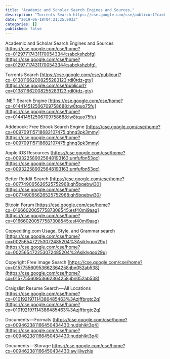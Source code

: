 ```yaml
---
title: "Academic and Scholar Search Engines and Sources…"
description: "Torrents Search https://cse.google.com/cse/publicurl?cx=013811662008255283123:rdl0tdz-gty"
date: "2019-06-18T04:21:25.903Z"
categories: []
published: false
---
```


Academic and Scholar Search Engines and Sources [https://cse.google.com/cse/home?cx=012977174311700543344:sabckshzbfg](https://cse.google.com/cse/home?cx=012977174311700543344:sabckshzbfg) 

Torrents Search [https://cse.google.com/cse/publicurl?cx=013811662008255283123:rdl0tdz-gty](https://cse.google.com/cse/publicurl?cx=013811662008255283123:rdl0tdz-gty)

.NET Search Engine [https://cse.google.com/cse/home?cx=014414512506709758688:lw8tquo75fu](https://cse.google.com/cse/home?cx=014414512506709758688:lw8tquo75fu)

Addebook: Free Ebook Search Engine [https://cse.google.com/cse/home?cx=009709115718682107475:ghnq3pk3mmy](https://cse.google.com/cse/home?cx=009709115718682107475:ghnq3pk3mmy)

Apple iOS Resources [https://cse.google.com/cse/home?cx=009322589025648193163:umfufbn53qc](https://cse.google.com/cse/home?cx=009322589025648193163:umfufbn53qc)

Better Reddit Search [https://cse.google.com/cse/home?cx=007749065626525752968:qh5bqebwi30](https://cse.google.com/cse/home?cx=007749065626525752968:qh5bqebwi30)

Bitcoin Forum [https://cse.google.com/cse/home?cx=016660200577587308545:esf40ml9aag](https://cse.google.com/cse/home?cx=016660200577587308545:esf40ml9aag)

Copyediting.com Usage, Style, and Grammar search [https://cse.google.com/cse/home?cx=002565472253072485204%3Asiklyqoo29u](https://cse.google.com/cse/home?cx=002565472253072485204%3Asiklyqoo29u)

Copyright Free Image Search [https://cse.google.com/cse/home?cx=015775560953662364258:jbn052ab538](https://cse.google.com/cse/home?cx=015775560953662364258:jbn052ab538)

Craigslist Resume Search — All Locations [https://cse.google.com/cse/home?cx=010192197114386485463%3Azjffbrgtc2q](https://cse.google.com/cse/home?cx=010192197114386485463%3Azjffbrgtc2q)

Documents — Formats [https://cse.google.com/cse/home?cx=009462381166450434430:nudphlkt3p4](https://cse.google.com/cse/home?cx=009462381166450434430:nudphlkt3p4)

Documents — Storage https://cse.google.com/cse/home?cx=009462381166450434430:awjijlwzhjs
